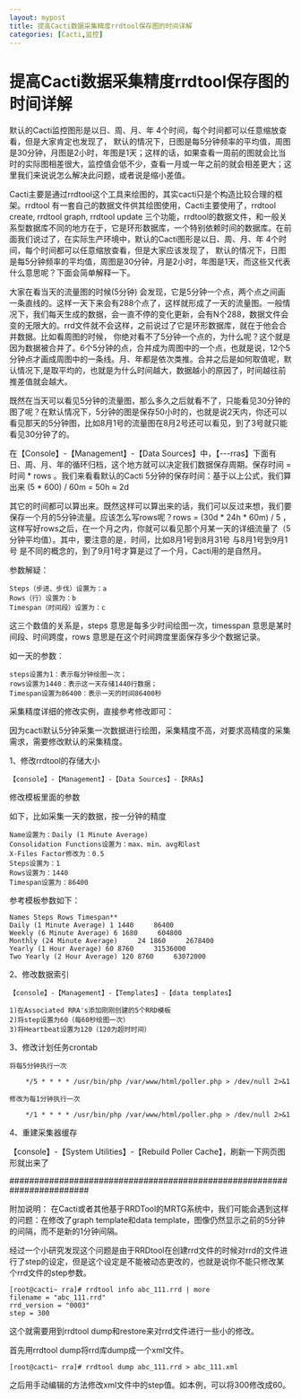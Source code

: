 ```yaml
---
layout: mypost
title: 提高Cacti数据采集精度rrdtool保存图的时间详解
categories: [Cacti,监控]
---
```


# 提高Cacti数据采集精度rrdtool保存图的时间详解

默认的Cacti监控图形是以日、周、月、年 4个时间，每个时间都可以任意缩放查看，但是大家肯定也发现了， 默认的情况下，日图是每5分钟频率的平均值，周图是30分钟，月图是2小时，年图是1天；这样的话，如果查看一周前的图就会比当时的实际图相差很大，监控值会低不少，查看一月或一年之前的就会相差更大；这里我们来说说怎么解决此问题，或者说是缩小差值。

Cacti主要是通过rrdtool这个工具来绘图的，其实cacti只是个构造比较合理的框架。rrdtool 有一套自己的数据文件供其绘图使用，Cacti主要使用了，rrdtool create, rrdtool graph, rrdtool update 三个功能，rrdtool的数据文件，和一般关系型数据库不同的地方在于，它是环形数据库，一个特别依赖时间的数据库。在前面我们说过了，在实际生产环境中，默认的Cacti图形是以日、周、月、年 4个时间，每个时间都可以任意缩放查看，但是大家应该发现了， 默认的情况下，日图是每5分钟频率的平均值，周图是30分钟，月是2小时，年图是1天，而这些又代表什么意思呢？下面会简单解释一下。

大家在看当天的流量图的时候(5分钟) 会发现，它是5分钟一个点，两个点之间画一条直线的。这样一天下来会有288个点了，这样就形成了一天的流量图。一般情况下，我们每天生成的数据，会一直不停的变化更新，会有N个288，数据文件会变的无限大的。rrd文件就不会这样，之前说过了它是环形数据库，就在于他会合并数据。比如看周图的时候， 你绝对看不了5分钟一个点的，为什么呢？这个就是因为数据被合并了。6个5分钟的点，合并成为周图中的一个点，也就是说，12个5分钟点才画成周图中的一条线。月、年都是依次类推。合并之后是如何取值呢，默认情况下,是取平均的，也就是为什么时间越大，数据越小的原因了，时间越往前推差值就会越大。

既然在当天可以看见5分钟的流量图，那么多久之后就看不了，只能看见30分钟的图了呢？在默认情况下，5分钟的图是保存50小时的，也就是说2天内，你还可以看见那天的5分钟图，比如8月1号的流量图在8月2号还可以看见，到了3号就只能看见30分钟了的。

在【Console】-【Management】-【Data Sources】中，【---rras】下面有 日、周、月、年的循环归档，这个地方就可以决定我们数据保存周期。保存时间 = 时间 * rows 。我们来看看默认的Cacti 5分钟的保存时间：基于以上公式，我们算出来 (5 * 600) / 60m = 50h ≈ 2d

其它的时间都可以算出来。既然这样可以算出来的话，我们可以反过来想，我们要保存一个月的5分钟流量。应该怎么写rows呢？rows = (30d * 24h * 60m) / 5 ，这样写好rows之后，在一个月之内，你就可以看见那个月某一天的详细流量了（5分钟平均值）。其中，要注意的是，时间，比如8月1号到8月31号 与8月1号到9月1号 是不同的概念的，到了9月1号才算是过了一个月，Cacti用的是自然月。


参数解疑：


    Steps（步进、步伐）设置为：a
    Rows（行）设置为：b
    Timespan（时间段）设置为：c


这三个数值的关系是，steps 意思是每多少时间绘图一次，timesspan 意思是某时间段、时间跨度，rows 意思是在这个时间跨度里面保存多少个数据记录。

如一天的参数：

    steps设置为1：表示每分钟绘图一次；
    rows设置为1440：表示这一天存储1440行数据；
    Timespan设置为86400：表示一天的时间86400秒



采集精度详细的修改实例，直接参考修改即可：

因为cacti默认5分钟采集一次数据进行绘图，采集精度不高，对要求高精度的采集需求，需要修改默认的采集精度。

1、修改rrdtool的存储大小

    【console】-【Management】-【Data Sources】-【RRAs】

修改模板里面的参数

如下，比如采集一天的数据，按一分钟的精度

    Name设置为：Daily (1 Minute Average)
    Consolidation Functions设置为：max、min、avg和last
    X-Files Factor修改为：0.5
    Steps设置为：1
    Rows设置为：1440
    Timespan设置为：86400

参考模板参数如下：

    Names Steps Rows Timespan**
    Daily (1 Minute Average) 1 1440     86400     
    Weekly (6 Minute Average) 6 1680     604800     
    Monthly (24 Minute Average)     24 1860     2678400     
    Yearly (1 Hour Average) 60 8760     31536000     
    Two Yearly (2 Hour Average) 120 8760     63072000

2、修改数据索引

    【console】-【Management】-【Templates】-【data templates】

    1)在Associated RRA's添加刚刚创建的5个RRD模板
    2)将step设置为60（每60秒绘图一次）
    3)将Heartbeat设置为120（120为超时时间）

3、修改计划任务crontab

    将每5分钟执行一次

        */5 * * * * /usr/bin/php /var/www/html/poller.php > /dev/null 2>&1

    修改为每1分钟执行一次

        */1 * * * * /usr/bin/php /var/www/html/poller.php > /dev/null 2>&1

4、重建采集器缓存

【console】-【System Utilities】-【Rebuild Poller Cache】，刷新一下网页图形就出来了

########################################################################

附加说明：
在Cacti或者其他基于RRDTool的MRTG系统中，我们可能会遇到这样的问题：在修改了graph template和data template，图像仍然显示之前的5分钟的间隔，而不是新的1分钟间隔。

经过一个小研究发现这个问题是由于RRDtool在创建rrd文件的时候对rrd的文件进行了step的设定，但是这个设定是不能被动态更改的，也就是说你不能只修改某个rrd文件的step参数。

    [root@cacti~ rra]# rrdtool info abc_111.rrd | more
    filename = "abc_111.rrd"
    rrd_version = "0003"
    step = 300

这个就需要用到rrdtool dump和restore来对rrd文件进行一些小的修改。

首先用rrdtool dump将rrd库dump成一个xml文件。

    [root@cacti~ rra]# rrdtool dump abc_111.rrd > abc_111.xml

之后用手动编辑的方法修改xml文件中的step值。如本例，可以将300修改成60。